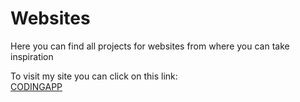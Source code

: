 # Websites
Here you can find all projects for websites from where you can take inspiration

To visit my site you can click on this link:
<br>
<a href="https://codingapp.net/">CODINGAPP</a>
